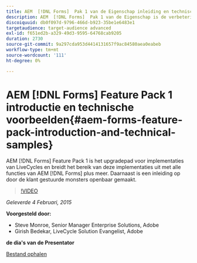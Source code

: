```yaml
---
title: AEM  [!DNL Forms]  Pak 1 van de Eigenschap inleiding en technische steekproeven
description: AEM  [!DNL Forms]  Pak 1 van de Eigenschap is de verbeteringspad voor de plaatsingen van het LiveCycle en breidt het bereik van die implementaties uit om alle eigenschappen van AEM  [!DNL Forms]  plus meer te omvatten. Daarnaast is een inleiding op door de klant gestuurde monsters openbaar gemaakt.
discoiquuid: db0f097d-9796-466d-b923-35be1e6483e1
targetaudience: target-audience advanced
exl-id: f651ed2b-a329-49d3-9595-64768cab9205
duration: 2730
source-git-commit: 9a297cda953d4414131657f9ac84580aea0eabeb
workflow-type: tm+mt
source-wordcount: '111'
ht-degree: 0%

---
```


# AEM [!DNL Forms] Feature Pack 1 introductie en technische voorbeelden{#aem-forms-feature-pack-introduction-and-technical-samples}

AEM [!DNL Forms] Feature Pack 1 is het upgradepad voor implementaties van LiveCycles en breidt het bereik van deze implementaties uit met alle functies van AEM [!DNL Forms] plus meer. Daarnaast is een inleiding op door de klant gestuurde monsters openbaar gemaakt.

>[!VIDEO](https://video.tv.adobe.com/v/19380/?quality=9)

*Geleverde 4 Februari, 2015*

**Voorgesteld door:**

* Steve Monroe, Senior Manager Enterprise Solutions, Adobe
* Girish Bedekar, LiveCycle Solution Evangelist, Adobe

**de dia&#39;s van de Presentator**

[Bestand ophalen](assets/aem-forms-fp1-2015-0204.pdf)
<!--
[Get back to the Overview](https://helpx.adobe.com/nl/experience-manager/kt/eseminars/gems/aem-index.html)
-->
